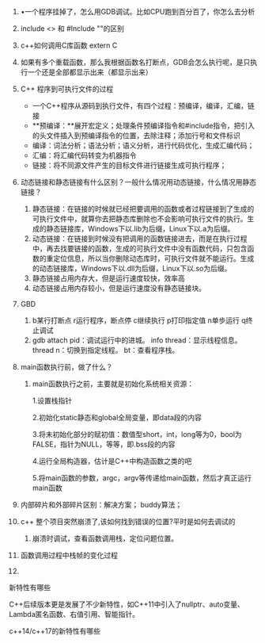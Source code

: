 1. •一个程序挂掉了，怎么用GDB调试。比如CPU跑到百分百了，你怎么去分析

1. include <> 和 #Include ""的区别

1. c++如何调用C库函数 extern C

1. 如果有多个重载函数，那么我根据函数名打断点，GDB会怎么执行呢，是只执行一个还是全部都显示出来（都显示出来）
   
1. C++ 程序到可执行文件的过程
   - 一个C++程序从源码到执行文件，有四个过程：预编译，编译，汇编，链接
   - **预编译：**展开宏定义；处理条件预编译指令和#include指令，把引入的头文件插入到预编译指令的位置，去除注释；添加行号和文件标识
   - 编译：词法分析；语法分析；语义分析，进行代码优化，生成汇编代码；
   - 汇编：将汇编代码转变为机器指令
   - 链接：将不同源文件产生的目标文件进行链接生成可执行程序；
   
1. 动态链接和静态链接有什么区别？一般什么情况用动态链接，什么情况用静态链接？
   1. 静态链接：在链接的时候就已经把要调用的函数或者过程链接到了生成的可执行文件中，就算你去把静态库删除也不会影响可执行文件的执行。生成的静态链接库，Windows下以.lib为后缀，Linux下以.a为后缀。
   1. 动态链接：在链接到时候没有把调用的函数链接进去，而是在执行过程中，再去找要链接的函数，生成的可执行文件中没有函数代码，只包含函数的重定位信息，所以当你删除动态库时，可执行文件就不能运行。生成的动态链接库，Windows下以.dll为后缀，Linux下以.so为后缀。
   1. 静态链接占用内存大，但是运行速度较快，效率高
   1. 动态链接占用内存较小，但是运行速度没有静态链接块。
   
1. GBD
   1. b某行打断点 r运行程序，断点停 c继续执行 p打印指定值 n单步运行 q终止调试
   1. gdb attach pid：调试运行中的进城。 info thread：显示线程信息。 thread n：切换到指定线程。 bt：查看程序栈。
   
1. main函数执行前，做了什么？

   1. main函数执行之前，主要就是初始化系统相关资源：

      1.设置栈指针

      2.初始化static静态和global全局变量，即data段的内容

      3.将未初始化部分的赋初值：数值型short，int，long等为0，bool为FALSE，指针为NULL，等等，即.bss段的内容

      4.运行全局构造器，估计是C++中构造函数之类的吧

      5.将main函数的参数，argc，argv等传递给main函数，然后才真正运行main函数

1. 内部碎片和外部碎片区别：解决方案； buddy算法；

1. c++ 整个项目突然崩溃了,该如何找到错误的位置?平时是如何去调试的

   1. 崩溃时调试，查看函数调用栈，定位问题位置。
   
1. 函数调用过程中栈帧的变化过程

1. 



新特性有哪些

C++后续版本更是发展了不少新特性，如C++11中引入了nullptr、auto变量、Lambda匿名函数、右值引用、智能指针。

c++14/c++17的新特性有哪些

